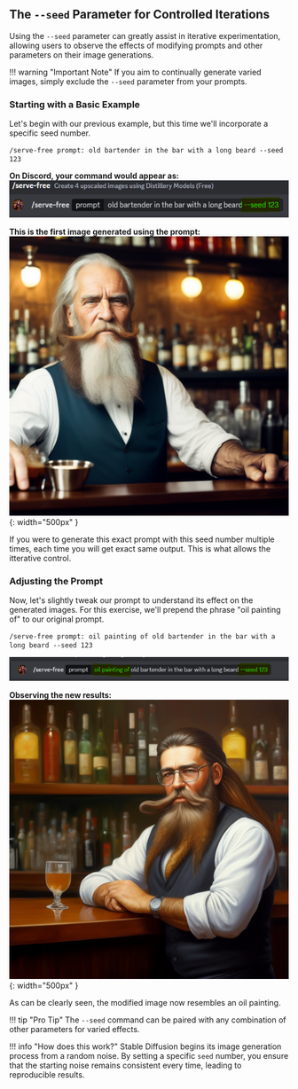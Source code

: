 ## The `--seed` Parameter for Controlled Iterations

Using the `--seed` parameter can greatly assist in iterative experimentation, allowing users to observe the effects of modifying prompts and other parameters on their image generations.

!!! warning "Important Note"
    If you aim to continually generate varied images, simply exclude the `--seed` parameter from your prompts.

### Starting with a Basic Example

Let's begin with our previous example, but this time we'll incorporate a specific seed number.

```plaintext
/serve-free prompt: old bartender in the bar with a long beard --seed 123
```

**On Discord, your command would appear as:**  
![Image 1](1_seed_example_1.png)

**This is the first image generated using the prompt:**  
![Image 2](2_seed_result_1.png){: width="500px" }

If you were to generate this exact prompt with this seed number multiple times, each time you will get exact same output. This is what allows the itterative control.

### Adjusting the Prompt

Now, let's slightly tweak our prompt to understand its effect on the generated images. For this exercise, we'll prepend the phrase "oil painting of" to our original prompt.

```plaintext
/serve-free prompt: oil painting of old bartender in the bar with a long beard --seed 123
```
![Image 3](3_seed_example_2.png)

**Observing the new results:**  
![Image 4](4_seed_result_2.png){: width="500px" }

As can be clearly seen, the modified image now resembles an oil painting.

!!! tip "Pro Tip"
    The `--seed` command can be paired with any combination of other parameters for varied effects.

!!! info "How does this work?"
    Stable Diffusion begins its image generation process from a random noise. By setting a specific `seed` number, you ensure that the starting noise remains consistent every time, leading to reproducible results.
